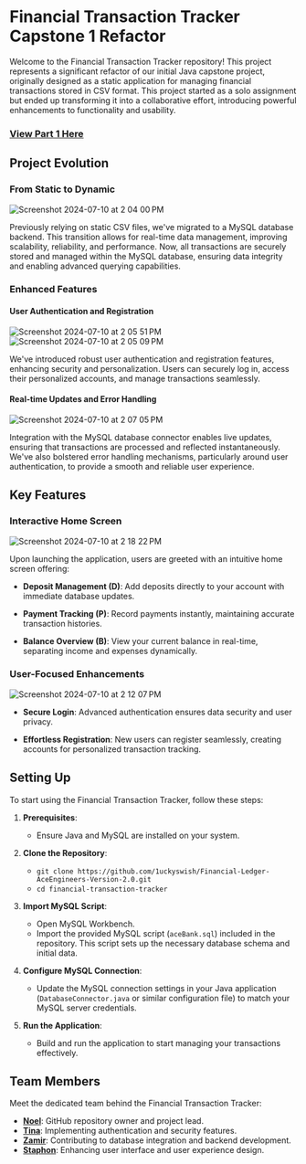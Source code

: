 # Financial Transaction Tracker Capstone 1 Refactor

Welcome to the Financial Transaction Tracker repository! This project represents a significant refactor of our initial Java capstone project, originally designed as a static application for managing financial transactions stored in CSV format. This project started as a solo assignment but ended up transforming it into a collaborative effort, introducing powerful enhancements to functionality and usability.
### [View Part 1 Here](https://github.com/1uckyswish/financial-ledger)
## Project Evolution

### From Static to Dynamic

![Screenshot 2024-07-10 at 2 04 00 PM](https://github.com/1uckyswish/Financial-Ledger-AceEngineers-Version-2.0/assets/107441301/9d98ff81-cb45-45d1-bb6b-8c33794a066e)

Previously relying on static CSV files, we've migrated to a MySQL database backend. This transition allows for real-time data management, improving scalability, reliability, and performance. Now, all transactions are securely stored and managed within the MySQL database, ensuring data integrity and enabling advanced querying capabilities.

### Enhanced Features

#### User Authentication and Registration

![Screenshot 2024-07-10 at 2 05 51 PM](https://github.com/1uckyswish/Financial-Ledger-AceEngineers-Version-2.0/assets/107441301/938612a5-bb72-4cc6-b7ea-013a615024e9)
![Screenshot 2024-07-10 at 2 05 09 PM](https://github.com/1uckyswish/Financial-Ledger-AceEngineers-Version-2.0/assets/107441301/26376c8a-9519-4e15-b5e6-1d018b3cf369)

We've introduced robust user authentication and registration features, enhancing security and personalization. Users can securely log in, access their personalized accounts, and manage transactions seamlessly.

#### Real-time Updates and Error Handling

![Screenshot 2024-07-10 at 2 07 05 PM](https://github.com/1uckyswish/Financial-Ledger-AceEngineers-Version-2.0/assets/107441301/d45e11cc-a864-443f-9fc7-6d3adb37b7be)

Integration with the MySQL database connector enables live updates, ensuring that transactions are processed and reflected instantaneously. We've also bolstered error handling mechanisms, particularly around user authentication, to provide a smooth and reliable user experience.

## Key Features

### Interactive Home Screen

![Screenshot 2024-07-10 at 2 18 22 PM](https://github.com/1uckyswish/Financial-Ledger-AceEngineers-Version-2.0/assets/107441301/46f33549-7c6d-4201-b730-8a0ee35b46a2)

Upon launching the application, users are greeted with an intuitive home screen offering:

- **Deposit Management (D)**: Add deposits directly to your account with immediate database updates.
  
- **Payment Tracking (P)**: Record payments instantly, maintaining accurate transaction histories.
  
- **Balance Overview (B)**: View your current balance in real-time, separating income and expenses dynamically.

### User-Focused Enhancements

![Screenshot 2024-07-10 at 2 12 07 PM](https://github.com/1uckyswish/Financial-Ledger-AceEngineers-Version-2.0/assets/107441301/2b79f301-f56a-412a-9a99-af4437074df2)

- **Secure Login**: Advanced authentication ensures data security and user privacy.
  
- **Effortless Registration**: New users can register seamlessly, creating accounts for personalized transaction tracking.

## Setting Up

To start using the Financial Transaction Tracker, follow these steps:

1. **Prerequisites**:
   - Ensure Java and MySQL are installed on your system.

2. **Clone the Repository**:
   - `git clone https://github.com/1uckyswish/Financial-Ledger-AceEngineers-Version-2.0.git`
   - `cd financial-transaction-tracker`
   
3. **Import MySQL Script**:
   - Open MySQL Workbench.
   - Import the provided MySQL script (`aceBank.sql`) included in the repository. This script sets up the necessary database schema and initial data.

4. **Configure MySQL Connection**:
   - Update the MySQL connection settings in your Java application (`DatabaseConnector.java` or similar configuration file) to match your MySQL server credentials.

5. **Run the Application**:
   - Build and run the application to start managing your transactions effectively.

## Team Members

Meet the dedicated team behind the Financial Transaction Tracker:

- **[Noel](https://github.com/1uckyswish)**: GitHub repository owner and project lead.
- **[Tina](https://github.com/twentyfive21)**: Implementing authentication and security features.
- **[Zamir](https://github.com/ZPollar0)**: Contributing to database integration and backend development.
- **[Staphon](https://github.com/StaphonP)**: Enhancing user interface and user experience design.

